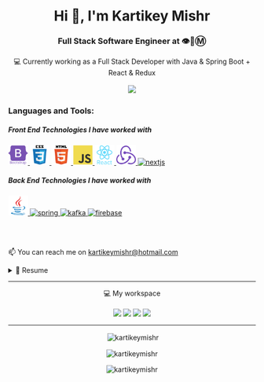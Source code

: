 <h1 align="center">Hi 👋, I'm Kartikey Mishr</h1>
<h3 align="center">Full Stack Software Engineer at 👁🐝Ⓜ</h3>
<p align="center">💻  Currently working as a Full Stack Developer with Java & Spring Boot + React & Redux  <br><br> <a href="https://www.linkedin.com/in/kartikeymishr/">
  <img src="https://img.shields.io/badge/linkedin-%230077B5.svg?&style=for-the-badge&logo=linkedin&logoColor=white" />
</a>  </p> 

<h3 align="left">Languages and Tools:</h3> 
<p align="left">
<h5>Front End Technologies I have worked with</h5>
<p align="left"> <a href="https://getbootstrap.com" target="_blank" rel="noreferrer"> <img src="https://raw.githubusercontent.com/devicons/devicon/master/icons/bootstrap/bootstrap-plain-wordmark.svg" alt="bootstrap" width="40" height="40"/> </a> <a href="https://www.w3schools.com/css/" target="_blank" rel="noreferrer"> <img src="https://raw.githubusercontent.com/devicons/devicon/master/icons/css3/css3-original-wordmark.svg" alt="css3" width="40" height="40"/> </a> <a href="https://www.w3.org/html/" target="_blank" rel="noreferrer"> <img src="https://raw.githubusercontent.com/devicons/devicon/master/icons/html5/html5-original-wordmark.svg" alt="html5" width="40" height="40"/> </a> <a href="https://developer.mozilla.org/en-US/docs/Web/JavaScript" target="_blank" rel="noreferrer"> <img src="https://raw.githubusercontent.com/devicons/devicon/master/icons/javascript/javascript-original.svg" alt="javascript" width="40" height="40"/> </a> <a href="https://reactjs.org/" target="_blank" rel="noreferrer"> <img src="https://raw.githubusercontent.com/devicons/devicon/master/icons/react/react-original-wordmark.svg" alt="react" width="40" height="40"/> </a> <a href="https://redux.js.org" target="_blank" rel="noreferrer"> <img src="https://raw.githubusercontent.com/devicons/devicon/master/icons/redux/redux-original.svg" alt="redux" width="40" height="40"/> </a> <a href="https://nextjs.org/" target="_blank" rel="noreferrer"> <img src="https://cdn.worldvectorlogo.com/logos/nextjs-2.svg" alt="nextjs" width="40" height="40"/> </a> </p>
<h5>Back End Technologies I have worked with</h5> 
<p align="left"> <a href="https://www.java.com" target="_blank" rel="noreferrer"> <img src="https://raw.githubusercontent.com/devicons/devicon/master/icons/java/java-original.svg" alt="java" width="40" height="40"/> </a> <a href="https://spring.io/" target="_blank" rel="noreferrer"> <img src="https://www.vectorlogo.zone/logos/springio/springio-icon.svg" alt="spring" width="40" height="40"/> </a> <a href="https://kafka.apache.org/" target="_blank" rel="noreferrer"> <img src="https://www.vectorlogo.zone/logos/apache_kafka/apache_kafka-icon.svg" alt="kafka" width="40" height="40"/> </a> <a href="https://firebase.google.com/" target="_blank" rel="noreferrer"> <img src="https://www.vectorlogo.zone/logos/firebase/firebase-icon.svg" alt="firebase" width="40" height="40"/> </a> </p> 

<br><br>

📫 You can reach me on kartikeymishr@hotmail.com

<details>
  <summary>📃 Resume</summary>


## Education

- 📖 **B. Tech with Computer Science Engineering**\
📆 2014 - 2018\
📍 **University of Petroleum and Energy Studies** - Dehradun, UK, India

## Experience

<img align="right" src="https://img.shields.io/badge/Spring_Boot-F2F4F9?style=for-the-badge&logo=spring-boot" />
<img align="right" src="https://img.shields.io/badge/React-20232A?style=for-the-badge&logo=react&logoColor=61DAFB" />
<img align="right" src="https://img.shields.io/badge/JavaScript-323330?style=for-the-badge&logo=javascript&logoColor=F7DF1E" />

- 👨‍💻 **Full Stack Developer**\
📆 2020 - current\
📍 **IBM India Pvt. Ltd.** - Noida, UP, India

<img align="right" src="https://img.shields.io/badge/Apache_Kafka-231F20?style=for-the-badge&logo=apache-kafka&logoColor=white" />
<img align="right" src="https://img.shields.io/badge/Spring_Boot-F2F4F9?style=for-the-badge&logo=spring-boot" />

- 👨‍💻 **Cloud Microservices Developer**\
📆 2018 - nov/2020\
📍 **IBM India Pvt. Ltd.** - Bangalore, KA, India

</details>

---

<p align='center'>
  💻 My workspace<br/><br/>
  <img src="https://img.shields.io/badge/windows-%230078D6.svg?&style=for-the-badge&logo=windows&logoColor=white" />
  <img src="https://img.shields.io/badge/AMD%20Ryzen_5_3600X-ED1C24?style=for-the-badge&logo=amd&logoColor=white" />
  <img src="https://img.shields.io/badge/RAM-32GB-%230071C5.svg?&style=for-the-badge&logoColor=white" />
  <img src="https://img.shields.io/badge/nvidia-gtx%202060%20Super-%2376B900.svg?&style=for-the-badge&logo=nvidia&logoColor=white" />
</p>

---

<p align="center">&nbsp;<img align="center" src="https://github-readme-stats.vercel.app/api?username=kartikeymishr&show_icons=true&theme=synthwave&locale=en" alt="kartikeymishr" /></p>

<p align="center"><img align="center" src="https://github-readme-streak-stats.herokuapp.com/?user=kartikeymishr&theme=synthwave" alt="kartikeymishr" /></p> 

<p align="center"><img align="center" src="https://github-readme-stats.vercel.app/api/top-langs?username=kartikeymishr&show_icons=true&theme=synthwave&locale=en&layout=compact" alt="kartikeymishr" /></p>


